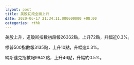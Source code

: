 ```yaml
---
layout: post
title: 美股初段全面上升
date: 2020-06-17 21:34:11.000000000 +08:00
categories: rthk
---
```


美股上升，道瓊斯指數初段報26362點，上升72點，升幅近0.3%。

標普500指數報3135點，上升10點，升幅逾0.3%。

納斯達克指數報9942點，上升46點，升幅約0.5%。

